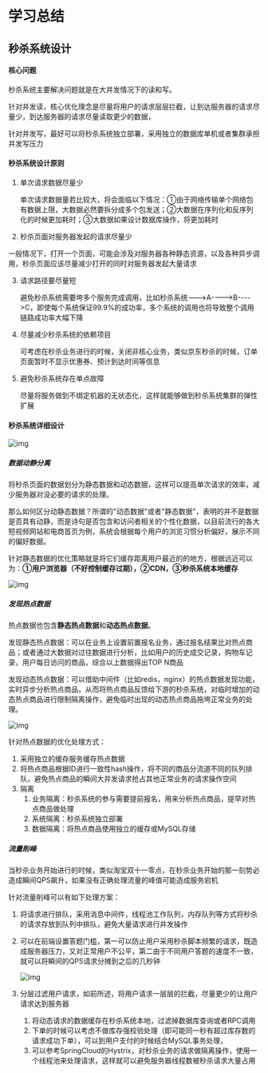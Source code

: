 # 学习总结

## 秒杀系统设计

#### 核心问题

秒杀系统主要解决问题就是在大并发情况下的读和写。

针对并发读，核心优化理念是尽量将用户的请求层层拦截，让到达服务器的请求尽量少，到达服务器的请求尽量读取更少的数据，

针对并发写，最好可以将秒杀系统独立部署，采用独立的数据库单机或者集群承担并发写压力

#### 秒杀系统设计原则

1. 单次请求数据尽量少

   单次请求数据量若比较大，将会面临以下情况：①由于网络传输单个网络包有数据上限，大数据必然要拆分成多个包发送；②大数据在序列化和反序列化的时候更加耗时；③大数据如果设计数据库操作，将更加耗时

2.  秒杀页面对服务器发起的请求尽量少

   一般情况下，打开一个页面，可能会涉及对服务器各种静态资源，以及各种异步调用，秒杀页面应该尽量减少打开的同时对服务器发起大量请求

3. 请求路径要尽量短

   避免秒杀系统需要垮多个服务完成调用，比如秒杀系统--->A---->B---->C，即使每个系统保证99.9%的成功率，多个系统的调用也将导致整个调用链路成功率大幅下降

4. 尽量减少秒杀系统的依赖项目

   可考虑在秒杀业务进行的时候，关闭非核心业务，类似京东秒杀的时候，订单页面暂时不显示优惠券、预计到达时间等信息

5. 避免秒杀系统存在单点故障

   尽量将服务做到不绑定机器的无状态化，这样就能够做到秒杀系统集群的弹性扩展

 #### 秒杀系统详细设计

![img](http://cdn.processon.com/600e6b52e0b34d3f9b7c7ada?e=1611561315&token=trhI0BY8QfVrIGn9nENop6JAc6l5nZuxhjQ62UfM:XO7H0PIvG0VxUA8PQWAMXPDJrkM=)

##### 数据动静分离

将秒杀页面的数据划分为静态数据和动态数据，这样可以提高单次请求的效率，减少服务器对没必要的请求的处理。

那么如何区分动静态数据？所谓的"动态数据"或者"静态数据"，表明的并不是数据是否具有动静，而是诗句是否包含和访问者相关的个性化数据，以目前流行的各大短视频网站和电商首页为例，系统会根据每个用户的浏览习惯分析偏好，展示不同的偏好数据。

针对静态数据的优化策略就是将它们缓存距离用户最近的的地方，根据远近可以为：**①用户浏览器（不好控制缓存过期），②CDN，③秒杀系统本地缓存**

![img](http://cdn.processon.com/600e6fb65653bb20ced7efac?e=1611562438&token=trhI0BY8QfVrIGn9nENop6JAc6l5nZuxhjQ62UfM:OU7dEHSnH58kz6_yLMAgtufw0PY=)

##### 发现热点数据

热点数据也包含**静态热点数据**和**动态热点数据**。

发现静态热点数据：可以在业务上设置前置报名业务，通过报名结果比对热点商品；或者通过大数据对过往数据进行分析，比如用户的历史成交记录，购物车记录，用户每日访问的商品，综合以上数据得出TOP N商品

发现动态热点数据：可以借助中间件（比如redis，nginx）的热点数据发现功能，实时异步分析热点商品，从而将热点商品反馈给下游的秒杀系统，对临时增加的动态热点商品进行限制隔离操作，避免临时出现的动态热点商品拖垮正常业务的处理。

![img](http://cdn.processon.com/600fdef91e0853507b2dd175?e=1611656457&token=trhI0BY8QfVrIGn9nENop6JAc6l5nZuxhjQ62UfM:lf6HSXdZ0VI1jgQZ86-VfAncZBY=)

针对热点数据的优化处理方式：

1. 采用独立的缓存服务缓存热点数据
2. 将热点商品根据ID进行一致性hash操作，将不同的商品分流道不同的队列排队，避免热点商品的瞬间大并发请求抢占其他正常业务的请求操作空间
3. 隔离
   1. 业务隔离：秒杀系统的参与需要提前报名，用来分析热点商品，提早对热点商品做处理
   2. 系统隔离：秒杀系统独立部署
   3. 数据隔离：将热点商品使用独立的缓存或MySQL存储

##### 流量削峰

当秒杀业务开始进行的时候，类似淘宝双十一零点，在秒杀业务开始的那一刻势必造成瞬间QPS飙升，如果没有正确处理流量的峰值可能造成服务宕机

针对流量削峰可以有如下处理方案：

1. 将请求进行排队，采用消息中间件，线程池工作队列，内存队列等方式将秒杀的请求存放到队列中排队，避免大量请求进行并发操作

2. 可以在前端设置答题门槛，第一可以防止用户采用秒杀脚本频繁的请求，既造成服务器压力，又对正常用户不公平，第二由于不同用户答题的速度不一致，就可以将瞬间的QPS请求分摊到之后的几秒钟

   ![img](http://cdn.processon.com/600fe21ee401fd0a1f8cc891?e=1611657262&token=trhI0BY8QfVrIGn9nENop6JAc6l5nZuxhjQ62UfM:U6z_PzGyeEm0t7gmlJOP_ERvqsk=)

3. 分层过滤用户请求，如前所述，将用户请求一层层的拦截，尽量更少的让用户请求达到服务器
   1. 将动态请求的数据缓存在秒杀系统本地，过滤掉数据库查询或者RPC调用
   2. 下单的时候可以考虑不做库存强校验处理（即可能同一秒有超过库存数的请求成功下单），可以到用户支付的时候结合MySQL事务处理，
   3. 可以参考SpringCloud的Hystrix，对秒杀业务的请求做隔离操作，使用一个线程池来处理请求，这样就可以避免服务器线程数被秒杀请求大量占用